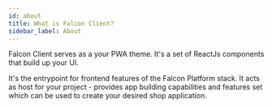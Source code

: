 ```yaml
---
id: about
title: What is Falcon Client?
sidebar_label: About
---
```


Falcon Client serves as a your PWA theme. It's a set of ReactJs components that build up your UI.

It's the entrypoint for frontend features of the Falcon Platform stack. It acts as host for your project - provides app building capabilities and features set which can be used to create your desired shop application.
